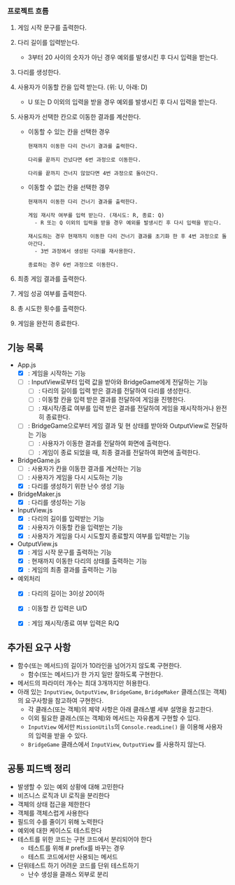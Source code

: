 ### 프로젝트 흐름

1. 게임 시작 문구를 출력한다.

2. 다리 길이를 입력받는다.
   
   - 3부터 20 사이의 숫자가 아닌 경우 예외를 발생시킨 후 다시 입력을 받는다.

3. 다리를 생성한다.

4. 사용자가 이동할 칸을 입력 받는다. (위: U, 아래: D)    
  
    - U 또는 D 이외의 입력을 받을 경우 예외를 발생시킨 후 다시 입력을 받는다.



5. 사용자가 선택한 칸으로 이동한 결과를 계산한다.


      - 이동할 수 있는 칸을 선택한 경우

            현재까지 이동한 다리 건너기 결과를 출력한다.
            
            다리를 끝까지 건넜다면 6번 과정으로 이동한다.
            
            다리를 끝까지 건너지 않았다면 4번 과정으로 돌아간다. 

      - 이동할 수 없는 칸을 선택한 경우

            현재까지 이동한 다리 건너기 결과를 출력한다.
            
            게임 재시작 여부를 입력 받는다. (재시도: R, 종료: Q)
              - R 또는 Q 이외의 입력을 받을 경우 예외를 발생시킨 후 다시 입력을 받는다.
              
            재시도하는 경우 현재까지 이동한 다리 건너기 결과를 초기화 한 후 4번 과정으로 돌아간다. 
              - 3번 과정에서 생성된 다리를 재사용한다.
              
            종료하는 경우 6번 과정으로 이동한다.

6. 최종 게임 결과를 출력한다.

7. 게임 성공 여부를 출력한다.

8. 총 시도한 횟수를 출력한다.

9. 게임을 완전히 종료한다.



## 기능 목록

- App.js
  - [x] : 게임을 시작하는 기능
  - [ ] : InputView로부터 입력 값을 받아와 BridgeGame에게 전달하는 기능 
    - [ ] : 다리의 길이를 입력 받은 결과를 전달하여 다리를 생성한다.
    - [ ] : 이동할 칸을 입력 받은 결과를 전달하여 게임을 진행한다.
    - [ ] : 재시작/종료 여부를 입력 받은 결과를 전달하여 게임을 재시작하거나 완전히 종료한다. 
  - [ ] : BridgeGame으로부터 게임 결과 및 현 상태를 받아와 OutputView로 전달하는 기능
    - [ ] : 사용자가 이동한 결과를 전달하여 화면에 출력한다.
    - [ ] : 게임이 종료 되었을 때, 최종 결과를 전달하여 화면에 출력한다.

- BridgeGame.js
  - [ ] : 사용자가 칸을 이동한 결과를 계산하는 기능
  - [ ] : 사용자가 게임을 다시 시도하는 기능
  - [x] : 다리를 생성하기 위한 난수 생성 기능
  
- BridgeMaker.js
  - [x] : 다리를 생성하는 기능

- InputView.js
  - [x] : 다리의 길이를 입력받는 기능
  - [x] : 사용자가 이동할 칸을 입력받는 기능
  - [x] : 사용자가 게임을 다시 시도할지 종료할지 여부를 입력받는 기능

- OutputView.js
  - [x] : 게임 시작 문구를 출력하는 기능
  - [x] : 현재까지 이동한 다리의 상태를 출력하는 기능
  - [x] : 게임의 최종 결과를 출력하는 기능

- 예외처리
  - [x] : 다리의 길이는 3이상 20이하
  - [x] : 이동할 칸 입력은 U/D
  - [x] : 게임 재시작/종료 여부 입력은 R/Q



## 추가된 요구 사항

- 함수(또는 메서드)의 길이가 10라인을 넘어가지 않도록 구현한다.
  - 함수(또는 메서드)가 한 가지 일만 잘하도록 구현한다.
- 메서드의 파라미터 개수는 최대 3개까지만 허용한다.
- 아래 있는 `InputView`, `OutputView`, `BridgeGame`, `BridgeMaker` 클래스(또는 객체)의 요구사항을 참고하여 구현한다.
  - 각 클래스(또는 객체)의 제약 사항은 아래 클래스별 세부 설명을 참고한다.
  - 이외 필요한 클래스(또는 객체)와 메서드는 자유롭게 구현할 수 있다.
  - `InputView` 에서만 `MissionUtils`의 `Console.readLine()` 을 이용해 사용자의 입력을 받을 수 있다.
  - `BridgeGame` 클래스에서 `InputView`, `OutputView` 를 사용하지 않는다.



## 공통 피드백 정리

- 발생할 수 있는 예외 상황에 대해 고민한다
- 비즈니스 로직과 UI 로직을 분리한다
- 객체의 상태 접근을 제한한다
- 객체를 객체스럽게 사용한다
- 필드의 수를 줄이기 위해 노력한다
- 예외에 대한 케이스도 테스트한다
- 테스트를 위한 코드는 구현 코드에서 분리되어야 한다
  - 테스트를 위해 # prefix를 바꾸는 경우
  - 테스트 코드에서만 사용되는 메서드
- 단위테스트 하기 어려운 코드를 단위 테스트하기
  - 난수 생성을 클래스 외부로 분리
